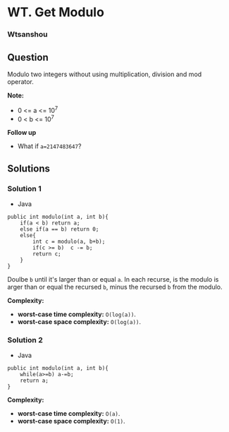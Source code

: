 # WT. Get Modulo

### Wtsanshou

## Question

Modulo two integers without using multiplication, division and mod operator. 

**Note:**

* 0 <= a <= 10<sup>7</sup>
* 0 < b <= 10<sup>7</sup>

**Follow up**

* What if `a=2147483647`?

## Solutions

### Solution 1

* Java 
```
public int modulo(int a, int b){
    if(a < b) return a;
    else if(a == b) return 0;
    else{
        int c = modulo(a, b+b);
        if(c >= b)  c -= b;
        return c;
    }
}
```

Doulbe `b` until it's larger than or equal `a`. In each recurse, is the modulo is  arger than or equal the recursed `b`, minus the recursed `b` from the  modulo.

**Complexity:**

* **worst-case time complexity:** `O(log(a))`.
* **worst-case space complexity:** `O(log(a))`.

### Solution 2

* Java 
```
public int modulo(int a, int b){
    while(a>=b) a-=b;
    return a;
}
```

**Complexity:**

* **worst-case time complexity:** `O(a)`.
* **worst-case space complexity:** `O(1)`.